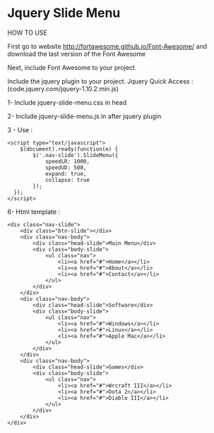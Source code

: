 Jquery Slide Menu
=================

HOW TO USE

First go to website http://fortawesome.github.io/Font-Awesome/ and download the last version of the Font Awesome

Next, include Font Awesome to your project.

Include the jquery plugin to your project.
Jquery Quick Access : (code.jquery.com/jquery-1.10.2.min.js)

1- Include jquery-slide-menu.css in head

2- Include jquery-slide-menu.js in after jquery plugin

3 - Use :

    <script type="text/javascript">
    	$(document).ready(function(e) {
            $('.nav-slide').SlideMenu({
    			speedLR: 1000,
    			speedUD: 500,
    			expand: true,
    			collapse: true
    		});
      });
    </script>
    
6- Html template :

    <div class="nav-slide">
        <div class="btn-slide"></div>
        <div class="nav-body">
            <div class="head-slide">Main Menu</div>
            <div class="body-slide">
                <ul class="nav">
                    <li><a href="#">Home</a></li>
                    <li><a href="#">About</a></li>
                    <li><a href="#">Contact</a></li>
                </ul>
            </div>
        </div>
        <div class="nav-body">
            <div class="head-slide">Software</div>
            <div class="body-slide">
                <ul class="nav">
                    <li><a href="#">Windows</a></li>
                    <li><a href="#">Linux</a></li>
                    <li><a href="#">Apple Mac</a></li>
                </ul>
            </div>
        </div>
        <div class="nav-body">
            <div class="head-slide">Games</div>
            <div class="body-slide">
                <ul class="nav">
                    <li><a href="#">Wrcraft III</a></li>
                    <li><a href="#">Dota 2</a></li>
                    <li><a href="#">Diablo III</a></li>
                </ul>
            </div>
        </div>
    </div>
